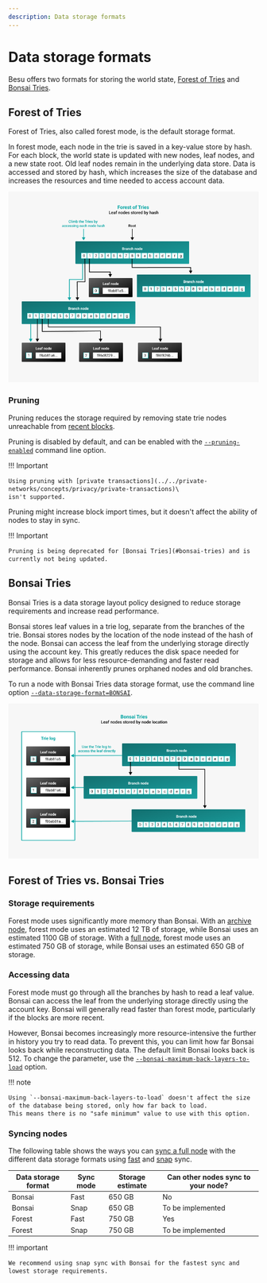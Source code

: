 ```yaml
---
description: Data storage formats
---
```


# Data storage formats

Besu offers two formats for storing the world state, [Forest of Tries](#forest-of-tries) and [Bonsai Tries](#bonsai-tries).

## Forest of Tries

Forest of Tries, also called forest mode, is the default storage format.

In forest mode, each node in the trie is saved in a key-value store by hash. For each block, the world state is updated
with new nodes, leaf nodes, and a new state root. Old leaf nodes remain in the underlying data store. Data is accessed
and stored by hash, which increases the size of the database and increases the resources and time needed to access account data.

![forest_of_tries](../../assets/images/forest_of_tries.png)

### Pruning

Pruning reduces the storage required by removing state trie nodes unreachable
from [recent blocks](../../public-networks/reference/cli/options.md#pruning-blocks-retained).

Pruning is disabled by default, and can be enabled with the
[`--pruning-enabled`](../../public-networks/reference/cli/options.md#pruning-enabled) command line option.

!!! Important

    Using pruning with [private transactions](../../private-networks/concepts/privacy/private-transactions)\
    isn't supported.

Pruning might increase block import times, but it doesn't affect the ability of nodes to stay in sync.

!!! Important

    Pruning is being deprecated for [Bonsai Tries](#bonsai-tries) and is currently not being updated.

## Bonsai Tries

Bonsai Tries is a data storage layout policy designed to reduce storage requirements and increase
read performance.

Bonsai stores leaf values in a trie log, separate from the branches of the trie. Bonsai stores nodes by the
location of the node instead of the hash of the node. Bonsai can access the leaf from the underlying storage directly using the
account key. This greatly reduces the disk space needed for storage and allows for less resource-demanding
and faster read performance. Bonsai inherently prunes orphaned nodes and old branches.

To run a node with Bonsai Tries data storage format, use the command line option
[`--data-storage-format=BONSAI`](../reference/cli/options.md#data-storage-format).

![Bonsai_tries](../../assets/images/Bonsai_tries.png)

## Forest of Tries vs. Bonsai Tries

### Storage requirements

Forest mode uses significantly more memory than Bonsai.
With an [archive node](../get-started/connect/sync-node.md#run-an-archive-node), forest mode uses an estimated 12 TB of
storage, while Bonsai uses an estimated 1100 GB of storage.
With a [full node](../get-started/connect/sync-node.md#run-a-full-node), forest mode uses an estimated 750 GB of storage,
while Bonsai uses an estimated 650 GB of storage.

### Accessing data

Forest mode must go through all the branches by hash to read a leaf value. Bonsai can access the leaf from the
underlying storage directly using the account key. Bonsai will generally read faster than forest mode,
particularly if the blocks are more recent.

However, Bonsai becomes increasingly more resource-intensive the further in history you try to read data.
To prevent this, you can limit how far Bonsai looks back while reconstructing data.
The default limit Bonsai looks back is 512. To change the parameter, use the
[`--bonsai-maximum-back-layers-to-load`](../reference/cli/options.md#bonsai-maximum-back-layers-to-load) option.

!!! note

    Using `--bonsai-maximum-back-layers-to-load` doesn't affect the size of the database being stored, only how far back to load.
    This means there is no "safe minimum" value to use with this option.

### Syncing nodes

The following table shows the ways you can [sync a full node](../get-started/connect/sync-node.md#run-a-full-node) with the different data
storage formats using [fast](../get-started/connect/sync-node.md#fast-synchronization) and [snap](../get-started/connect/sync-node.md#snap-synchronization) sync.

| Data storage format | Sync mode | Storage estimate | Can other nodes sync to your node? |
|---------------------|-----------|------------------|------------------------------------|
| Bonsai              | Fast      | 650 GB           | No                                 |
| Bonsai              | Snap      | 650 GB           | To be implemented                  |
| Forest              | Fast      | 750 GB           | Yes                                |
| Forest              | Snap      | 750 GB           | To be implemented                  |

!!! important

    We recommend using snap sync with Bonsai for the fastest sync and lowest storage requirements.
